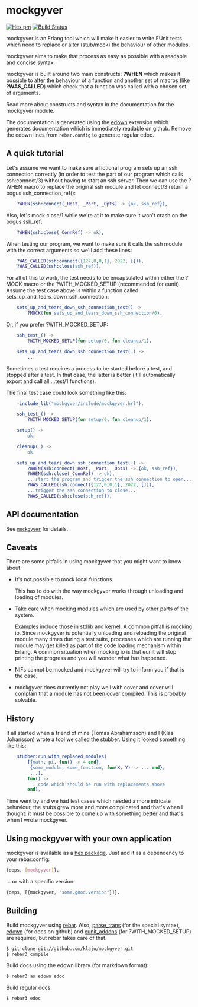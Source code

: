 mockgyver
=========

[![Hex pm](https://img.shields.io/hexpm/v/mockgyver.svg?style=flat)](https://hex.pm/packages/mockgyver) [![Build Status](https://travis-ci.org/klajo/mockgyver.svg?branch=master)](https://travis-ci.org/klajo/mockgyver)

mockgyver is an Erlang tool which will make it easier
to write EUnit tests which need to replace or alter
(stub/mock) the behaviour of other modules.

mockgyver aims to make that process as easy as possible
with a readable and concise syntax.

mockgyver is built around two main constructs:
**?WHEN** which makes it possible to alter the
behaviour of a function and another set of macros (like
**?WAS\_CALLED**) which check that a function was called
with a chosen set of arguments.

Read more about constructs and syntax in the
documentation for the mockgyver module.

The documentation is generated using the [edown][4]
extension which generates documentation which is
immediately readable on github.  Remove the edown lines
from `rebar.config` to generate regular edoc.

A quick tutorial
----------------

Let's assume we want to make sure a fictional program
sets up an ssh connection correctly (in order to test
the part of our program which calls ssh:connect/3)
without having to start an ssh server.  Then we can use
the ?WHEN macro to replace the original ssh module and
let connect/3 return a bogus ssh\_connection\_ref():

```erlang
    ?WHEN(ssh:connect(_Host, _Port, _Opts) -> {ok, ssh_ref}),
```

Also, let's mock close/1 while we're at it to make sure
it won't crash on the bogus ssh\_ref:

```erlang
    ?WHEN(ssh:close(_ConnRef) -> ok),
```

When testing our program, we want to make sure it calls
the ssh module with the correct arguments so we'll add
these lines:

```erlang
    ?WAS_CALLED(ssh:connect({127,0,0,1}, 2022, [])),
    ?WAS_CALLED(ssh:close(ssh_ref)),
```

For all of this to work, the test needs to be
encapsulated within either the ?MOCK macro or the
?WITH\_MOCKED\_SETUP (recommended for eunit).  Assume the
test case above is within a function called
sets\_up\_and\_tears\_down\_ssh\_connection:

```erlang
    sets_up_and_tears_down_ssh_connection_test() ->
        ?MOCK(fun sets_up_and_tears_down_ssh_connection/0).
```

Or, if you prefer ?WITH\_MOCKED\_SETUP:

```erlang
    ssh_test_() ->
        ?WITH_MOCKED_SETUP(fun setup/0, fun cleanup/1).

    sets_up_and_tears_down_ssh_connection_test(_) ->
        ...
```

Sometimes a test requires a process to be started
before a test, and stopped after a test.  In that case,
the latter is better (it'll automatically export and
call all ...test/1 functions).

The final test case could look something like this:

```erlang
    -include_lib("mockgyver/include/mockgyver.hrl").

    ssh_test_() ->
        ?WITH_MOCKED_SETUP(fun setup/0, fun cleanup/1).

    setup() ->
        ok.

    cleanup(_) ->
        ok.

    sets_up_and_tears_down_ssh_connection_test(_) ->
        ?WHEN(ssh:connect(_Host, _Port, _Opts) -> {ok, ssh_ref}),
        ?WHEN(ssh:close(_ConnRef) -> ok),
        ...start the program and trigger the ssh connection to open...
        ?WAS_CALLED(ssh:connect({127,0,0,1}, 2022, [])),
        ...trigger the ssh connection to close...
        ?WAS_CALLED(ssh:close(ssh_ref)),
```

API documentation
-----------------

See [`mockgyver`](http://github.com/klajo/mockgyver/blob/master/doc/mockgyver.md)
for details.


Caveats
-------

There are some pitfalls in using mockgyver that you
might want to know about.

* It's not possible to mock local functions.

  This has to do with the way mockgyver works through
  unloading and loading of modules.

* Take care when mocking modules which are used by
  other parts of the system.

  Examples include those in stdlib and kernel. A common
  pitfall is mocking io. Since mockgyver is
  potentially unloading and reloading the original
  module many times during a test suite, processes
  which are running that module may get killed as part
  of the code loading mechanism within Erlang. A common
  situation when mocking io is that eunit will stop
  printing the progress and you will wonder what has
  happened.

* NIFs cannot be mocked and mockgyver will try to
  inform you if that is the case.

* mockgyver does currently not play well with cover and
  cover will complain that a module has not been cover
  compiled. This is probably solvable.

History
-------

It all started when a friend of mine (Tomas
Abrahamsson) and I (Klas Johansson) wrote a tool we
called the stubber.  Using it looked something like this:

```erlang
    stubber:run_with_replaced_modules(
        [{math, pi, fun() -> 4 end},
         {some_module, some_function, fun(X, Y) -> ... end},
         ...],
        fun() ->
            code which should be run with replacements above
        end),
```

Time went by and we had test cases which needed a more
intricate behaviour, the stubs grew more and more
complicated and that's when I thought: it must be
possible to come up with something better and that's
when I wrote mockgyver.

Using mockgyver with your own application
-----------------------------------------

mockgyver is available as a [hex package][1].  Just add it as a
dependency to your rebar.config:

```sh
{deps, [mockgyver]}.
```

... or with a specific version:

```sh
{deps, [{mockgyver, "some.good.version"}]}.
```

Building
--------

Build mockgyver using [rebar][2].  Also,
[parse\_trans][3] (for the special syntax), [edown][4]
(for docs on github) and [eunit\_addons][5] (for ?WITH\_MOCKED\_SETUP)
are required, but rebar takes care of that.

```sh
$ git clone git://github.com/klajo/mockgyver.git
$ rebar3 compile
```

Build docs using the edown library (for markdown format):
```sh
$ rebar3 as edown edoc
```

Build regular docs:
```sh
$ rebar3 edoc
```

[1]: https://hex.pm/packages/mockgyver
[2]: https://www.rebar3.org
[3]: https://hex.pm/packages/parse_trans
[4]: https://hex.pm/packages/edown
[5]: https://hex.pm/packages/eunit_addons
